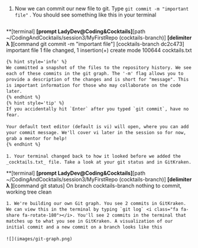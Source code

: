1. Now we can commit our new file to git. Type `git commit -m "important file"` <i class="fa fa-share fa-rotate-180"></i>. You should see something like this in your terminal
   ```
**[terminal]
**[prompt LadyDev@Coding&Cocktails]**[path  ~/CodingAndCocktails/session3/MyFirstRepo (cocktails-branch)]
**[delimiter λ ]**[command git commit -m "important file"]
[cocktails-branch dc2c473] important file
1 file changed, 1 insertion(+)
create mode 100644 cocktails.txt
   ```
  {% hint style='info' %}
We committed a snapshot of the files to the repository history. We see each of these commits in the git graph. The '-m' flag allows you to provide a description of the changes and is short for "message". This is important information for those who may collaborate on the code later.
   {% endhint %}
   {% hint style='tip' %}
If you accidentally hit `Enter` after you typed `git commit`, have no fear.

Your default text editor (default is vi) will open, where you can add your commit message. We'll cover vi later in the session so for now, grab a mentor for help!
   {% endhint %}

1. Your terminal changed back to how it looked before we added the _cocktails.txt_ file. Take a look at your git status and in GitKraken. 
   ```
**[terminal]
**[prompt LadyDev@Coding&Cocktails]**[path  ~/CodingAndCocktails/session3/MyFirstRepo (cocktails-branch)]
**[delimiter λ ]**[command git status]
On branch cocktails-branch
nothing to commit, working tree clean
   ```
1. We're building our own Git graph. You see 2 commits in GitKraken. We can view this in the terminal by typing `git log` <i class="fa fa-share fa-rotate-180"></i>. You'll see 2 commits in the terminal that matches up to what you see in GitKraken. A visualization of our initial commit and a new commit on a branch looks like this
   
   ![](images/git-graph.png)